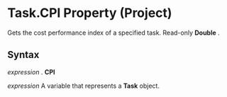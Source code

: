 
# Task.CPI Property (Project)

Gets the cost performance index of a specified task. Read-only  **Double** .


## Syntax

 _expression_ . **CPI**

 _expression_ A variable that represents a **Task** object.

